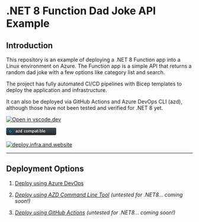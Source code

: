 # .NET 8 Function Dad Joke API Example

## Introduction

This repository is an example of deploying a .NET 8 Function app into a Linux environment on Azure. The Function app is a simple API that returns a random dad joke with a few options like category list and search.

The project has  fully automated CI/CD pipelines with Bicep templates to deploy the application and infrastructure.

It can also be deployed via GitHub Actions and Azure DevOps CLI (azd), although those have not been tested and verified for .NET 8 yet.

[![Open in vscode.dev](https://img.shields.io/badge/Open%20in-vscode.dev-blue)][1]

[1]: https://vscode.dev/github/lluppesms/dadabase.net8.function/

[![azd Compatible](/Docs/images/AZD_Compatible.png)](/.azure/readme.md)

[![deploy.infra.and.website](https://github.com/lluppesms/dadabase.net8.function/actions/workflows/deploy-infra-website.yml/badge.svg)](https://github.com/lluppesms/dadabase.net8.function/actions/workflows/deploy-infra-website.yml)

---

## Deployment Options

1. [Deploy using Azure DevOps](./.azdo/readme.md)

1. *[Deploy using AZD Command Line Tool](./Docs/AzdDeploy.md)
(untested for .NET8...  coming soon!)*

1. *[Deploy using GitHub Actions](./.github/workflows-readme.md) (untested for .NET8...  coming soon!)*

<!-- [A good example of a DadJoke API](https://icanhazdadjoke.com/api) -->
